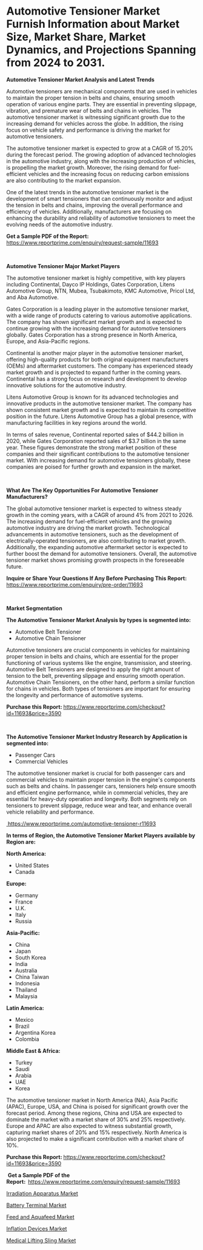 <p><h1>Automotive Tensioner Market Furnish Information about Market Size, Market Share, Market Dynamics, and Projections Spanning from 2024 to 2031.</h1></p><p><strong>Automotive Tensioner Market Analysis and Latest Trends</strong></p>
<p><p>Automotive tensioners are mechanical components that are used in vehicles to maintain the proper tension in belts and chains, ensuring smooth operation of various engine parts. They are essential in preventing slippage, vibration, and premature wear of belts and chains in vehicles. The automotive tensioner market is witnessing significant growth due to the increasing demand for vehicles across the globe. In addition, the rising focus on vehicle safety and performance is driving the market for automotive tensioners.</p><p>The automotive tensioner market is expected to grow at a CAGR of 15.20% during the forecast period. The growing adoption of advanced technologies in the automotive industry, along with the increasing production of vehicles, is propelling the market growth. Moreover, the rising demand for fuel-efficient vehicles and the increasing focus on reducing carbon emissions are also contributing to the market expansion.</p><p>One of the latest trends in the automotive tensioner market is the development of smart tensioners that can continuously monitor and adjust the tension in belts and chains, improving the overall performance and efficiency of vehicles. Additionally, manufacturers are focusing on enhancing the durability and reliability of automotive tensioners to meet the evolving needs of the automotive industry.</p></p>
<p><strong>Get a Sample PDF of the Report:&nbsp;</strong> <a href="https://www.reportprime.com/enquiry/request-sample/11693">https://www.reportprime.com/enquiry/request-sample/11693</a></p>
<p>&nbsp;</p>
<p><strong>Automotive Tensioner Major Market Players</strong></p>
<p><p>The automotive tensioner market is highly competitive, with key players including Continental, Dayco IP Holdings, Gates Corporation, Litens Automotive Group, NTN, Mubea, Tsubakimoto, KMC Automotive, Pricol Ltd, and Aba Automotive. </p><p>Gates Corporation is a leading player in the automotive tensioner market, with a wide range of products catering to various automotive applications. The company has shown significant market growth and is expected to continue growing with the increasing demand for automotive tensioners globally. Gates Corporation has a strong presence in North America, Europe, and Asia-Pacific regions.</p><p>Continental is another major player in the automotive tensioner market, offering high-quality products for both original equipment manufacturers (OEMs) and aftermarket customers. The company has experienced steady market growth and is projected to expand further in the coming years. Continental has a strong focus on research and development to develop innovative solutions for the automotive industry.</p><p>Litens Automotive Group is known for its advanced technologies and innovative products in the automotive tensioner market. The company has shown consistent market growth and is expected to maintain its competitive position in the future. Litens Automotive Group has a global presence, with manufacturing facilities in key regions around the world.</p><p>In terms of sales revenue, Continental reported sales of $44.2 billion in 2020, while Gates Corporation reported sales of $3.7 billion in the same year. These figures demonstrate the strong market position of these companies and their significant contributions to the automotive tensioner market. With increasing demand for automotive tensioners globally, these companies are poised for further growth and expansion in the market.</p></p>
<p>&nbsp;</p>
<p><strong>What Are The Key Opportunities For Automotive Tensioner Manufacturers?</strong></p>
<p><p>The global automotive tensioner market is expected to witness steady growth in the coming years, with a CAGR of around 4% from 2021 to 2026. The increasing demand for fuel-efficient vehicles and the growing automotive industry are driving the market growth. Technological advancements in automotive tensioners, such as the development of electrically-operated tensioners, are also contributing to market growth. Additionally, the expanding automotive aftermarket sector is expected to further boost the demand for automotive tensioners. Overall, the automotive tensioner market shows promising growth prospects in the foreseeable future.</p></p>
<p><strong>Inquire or Share Your Questions If Any Before Purchasing This Report:</strong> <a href="https://www.reportprime.com/enquiry/pre-order/11693">https://www.reportprime.com/enquiry/pre-order/11693</a></p>
<p>&nbsp;</p>
<p><strong>Market Segmentation</strong></p>
<p><strong>The Automotive Tensioner Market Analysis by types is segmented into:</strong></p>
<p><ul><li>Automotive Belt Tensioner</li><li>Automotive Chain Tensioner</li></ul></p>
<p><p>Automotive tensioners are crucial components in vehicles for maintaining proper tension in belts and chains, which are essential for the proper functioning of various systems like the engine, transmission, and steering. Automotive Belt Tensioners are designed to apply the right amount of tension to the belt, preventing slippage and ensuring smooth operation. Automotive Chain Tensioners, on the other hand, perform a similar function for chains in vehicles. Both types of tensioners are important for ensuring the longevity and performance of automotive systems.</p></p>
<p><strong>Purchase this Report:&nbsp;</strong><a href="https://www.reportprime.com/checkout?id=11693&price=3590">https://www.reportprime.com/checkout?id=11693&price=3590</a></p>
<p>&nbsp;</p>
<p><strong>The Automotive Tensioner Market Industry Research by Application is segmented into:</strong></p>
<p><ul><li>Passenger Cars</li><li>Commercial Vehicles</li></ul></p>
<p><p>The automotive tensioner market is crucial for both passenger cars and commercial vehicles to maintain proper tension in the engine's components such as belts and chains. In passenger cars, tensioners help ensure smooth and efficient engine performance, while in commercial vehicles, they are essential for heavy-duty operation and longevity. Both segments rely on tensioners to prevent slippage, reduce wear and tear, and enhance overall vehicle reliability and performance.</p></p>
<p><a href="https://www.reportprime.com/automotive-tensioner-r11693">&nbsp;https://www.reportprime.com/automotive-tensioner-r11693</a></p>
<p><strong>In terms of Region, the Automotive Tensioner Market Players available by Region are:</strong></p>
<p>
    <p> <strong> North America: </strong>
        <ul>
            <li>United States</li>
            <li>Canada</li>
        </ul>
        </p> 
    <p> <strong> Europe: </strong>
        <ul>
            <li>Germany</li>
            <li>France</li>
            <li>U.K.</li>
            <li>Italy</li>
            <li>Russia</li>
        </ul>
        </p> 
    <p> <strong> Asia-Pacific: </strong>
        <ul>
            <li>China</li>
            <li>Japan</li>
            <li>South Korea</li>
            <li>India</li>
            <li>Australia</li>
            <li>China Taiwan</li>
            <li>Indonesia</li>
            <li>Thailand</li>
            <li>Malaysia</li>
        </ul>
        </p> 
    <p> <strong> Latin America: </strong>
        <ul>
            <li>Mexico</li>
            <li>Brazil</li>
            <li>Argentina Korea</li>
            <li>Colombia</li>
        </ul>
        </p> 
    <p> <strong> Middle East & Africa: </strong>
        <ul>
            <li>Turkey</li>
            <li>Saudi</li>
            <li>Arabia</li>
            <li>UAE</li>
            <li>Korea</li>
        </ul>
    </p>
    </p>
<p><p>The automotive tensioner market in North America (NA), Asia Pacific (APAC), Europe, USA, and China is poised for significant growth over the forecast period. Among these regions, China and USA are expected to dominate the market with a market share of 30% and 25% respectively. Europe and APAC are also expected to witness substantial growth, capturing market shares of 20% and 15% respectively. North America is also projected to make a significant contribution with a market share of 10%.</p></p>
<p><strong>Purchase this Report: </strong><a href="https://www.reportprime.com/checkout?id=11693&price=3590">https://www.reportprime.com/checkout?id=11693&price=3590</a></p>
<p>&nbsp;<strong>Get a Sample PDF of the Report:&nbsp;&nbsp;</strong><a href="https://www.reportprime.com/enquiry/request-sample/11693">https://www.reportprime.com/enquiry/request-sample/11693</a></p>
<p><strong></strong></p>
<p><p><a href="https://medium.com/@jewelmohr42/irradiation-apparatus-market-size-is-growing-at-cagr-of-14-9-cd6708e5ce91">Irradiation Apparatus Market</a></p><p><a href="https://github.com/nicoletavirag/Market-Research-Report-List-5/blob/main/battery-terminal-market.md">Battery Terminal Market</a></p><p><a href="https://github.com/mauripalmi/Market-Research-Report-List-5/blob/main/feed-and-aquafeed-market.md">Feed and Aquafeed Market</a></p><p><a href="https://medium.com/@jewelmohr42/inflation-devices-market-size-share-trends-analysis-report-by-end-use-19b9463ae649">Inflation Devices Market</a></p><p><a href="https://medium.com/@jewelmohr42/medical-lifting-sling-market-forecasts-market-trends-and-impact-analysis-2024-2031-f256ee205b8b">Medical Lifting Sling Market</a></p></p>